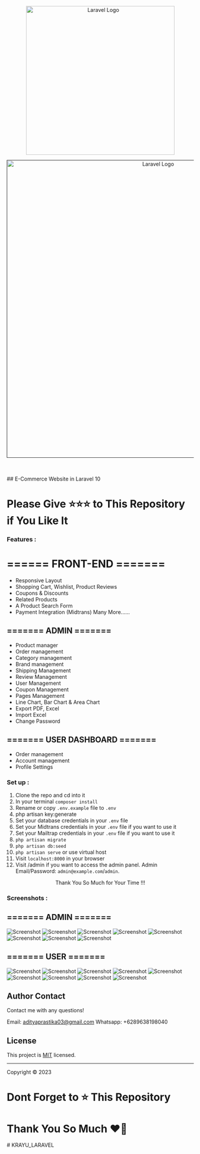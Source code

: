 <p align="center"><a href="https://laravel.com" target="_blank"><img src="https://raw.githubusercontent.com/laravel/art/master/logo-lockup/5%20SVG/2%20CMYK/1%20Full%20Color/laravel-logolockup-cmyk-red.svg" width="400" alt="Laravel Logo"></a></p>
<p align="center"><a href="" target="_blank"><img src="https://img.freepik.com/free-vector/ecommerce-web-page-concept-illustration_114360-8204.jpg?w=1060&t=st=1697247533~exp=1697248133~hmac=bb5fd2c1d0b15634de73bf058e2427226c0d06fe00cf12ca53bfd49f1033ab20" width="800" alt="Laravel Logo"></a></p>

<br>
<br>
## E-Commerce Website in  Laravel 10
<h1>Please Give ⭐⭐⭐ to This Repository if You Like It</h1>

### Features :
# ====== FRONT-END =======

- Responsive Layout
- Shopping Cart, Wishlist, Product Reviews
- Coupons & Discounts
- Related Products
- A Product Search Form
- Payment Integration (Midtrans)
Many More......

## ======= ADMIN =======

- Product manager
- Order management
- Category management
- Brand management
- Shipping Management
- Review Management
- User Management
- Coupon Management
- Pages Management
- Line Chart, Bar Chart & Area Chart
- Export PDF, Excel
- Import Excel
- Change Password

## ======= USER DASHBOARD =======

- Order management
- Account management
- Profile Settings

### Set up :

1. Clone the repo and cd into it
2. In your terminal ```composer install```
3. Rename or copy ```.env.example``` file to ``.env``
4. php artisan key:generate
5. Set your database credentials in your ```.env``` file
6. Set your Midtrans credentials in your ```.env``` file if you want to use it
7. Set your Mailtrap credentials in your ```.env``` file if you want to use it
8. ```php artisan migrate```
9. ```php artisan db:seed```
10. ```php artisan serve``` or use virtual host
11. Visit ```localhost:8000``` in your browser
12. Visit /admin if you want to access the admin panel. Admin Email/Password: ```admin@example.com```/```admin```.

<p style="text-align:center">Thank You So Much for Your Time !!!</p>


### Screenshots :
## ======= ADMIN =======
![Screenshot](https://github.com/adityaprastika/screenshot/raw/main/Login%20Admin.png)
![Screenshot](https://github.com/adityaprastika/screenshot/raw/main/Dashboard.png)
![Screenshot](https://github.com/adityaprastika/screenshot/raw/main/Category.png)
![Screenshot](https://github.com/adityaprastika/screenshot/raw/main/Product.png)
![Screenshot](https://github.com/adityaprastika/screenshot/raw/main/Product%20edit.png)
![Screenshot](https://github.com/adityaprastika/screenshot/raw/main/Delete.png)
![Screenshot](https://github.com/adityaprastika/screenshot/raw/main/Shipping.png)
![Screenshot](https://github.com/adityaprastika/screenshot/raw/main/Order.png)

## ======= USER =======
![Screenshot](https://github.com/adityaprastika/screenshot/raw/main/Home.png)
![Screenshot](https://github.com/adityaprastika/screenshot/raw/main/Shop.png)
![Screenshot](https://github.com/adityaprastika/screenshot/raw/main/Cart.png)
![Screenshot](https://github.com/adityaprastika/screenshot/raw/main/Checkout.png)
![Screenshot](https://github.com/adityaprastika/screenshot/raw/main/Profile.png)
![Screenshot](https://github.com/adityaprastika/screenshot/raw/main/my%20order.png)
![Screenshot](https://github.com/adityaprastika/screenshot/raw/main/order%20detail.png)
![Screenshot](https://github.com/adityaprastika/screenshot/raw/main/payment.png)
![Screenshot](https://github.com/adityaprastika/screenshot/raw/main/contact.png)


 ## Author Contact
  Contact me with any questions!<br>

  Email: adityaprastika03@gmail.com
  Whatsapp: +6289638198040
  ## License
  This project is [MIT](https://choosealicense.com/licenses/mit/) licensed.<br />
<hr>
  Copyright © 2023
  
<h1>Dont Forget to ⭐ This Repository</h1>
<h1>Thank You So Much ❤️💙</h1>
# KRAYU_LARAVEL

